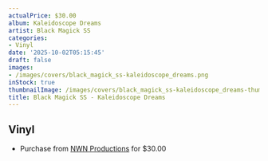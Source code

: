 ```yaml
---
actualPrice: $30.00
album: Kaleidoscope Dreams
artist: Black Magick SS
categories:
- Vinyl
date: '2025-10-02T05:15:45'
draft: false
images:
- /images/covers/black_magick_ss-kaleidoscope_dreams.png
inStock: true
thumbnailImage: /images/covers/black_magick_ss-kaleidoscope_dreams-thumb.png
title: Black Magick SS - Kaleidoscope Dreams
---
```


## Vinyl
* Purchase from [NWN Productions](http://shop.nwnprod.com/index.php?route=product/product&path=75&product_id=63569&sort=pd.name&order=ASC) for $30.00
